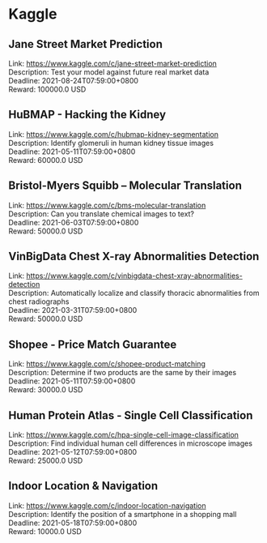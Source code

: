 # Kaggle



## Jane Street Market Prediction

Link: https://www.kaggle.com/c/jane-street-market-prediction  
Description: Test your model against future real market data  
Deadline: 2021-08-24T07:59:00+0800  
Reward: 100000.0 USD  


## HuBMAP - Hacking the Kidney

Link: https://www.kaggle.com/c/hubmap-kidney-segmentation  
Description: Identify glomeruli in human kidney tissue images  
Deadline: 2021-05-11T07:59:00+0800  
Reward: 60000.0 USD  


## Bristol-Myers Squibb – Molecular Translation

Link: https://www.kaggle.com/c/bms-molecular-translation  
Description: Can you translate chemical images to text?  
Deadline: 2021-06-03T07:59:00+0800  
Reward: 50000.0 USD  


## VinBigData Chest X-ray Abnormalities Detection

Link: https://www.kaggle.com/c/vinbigdata-chest-xray-abnormalities-detection  
Description: Automatically localize and classify thoracic abnormalities from chest radiographs  
Deadline: 2021-03-31T07:59:00+0800  
Reward: 50000.0 USD  


## Shopee - Price Match Guarantee

Link: https://www.kaggle.com/c/shopee-product-matching  
Description: Determine if two products are the same by their images  
Deadline: 2021-05-11T07:59:00+0800  
Reward: 30000.0 USD  


## Human Protein Atlas - Single Cell Classification

Link: https://www.kaggle.com/c/hpa-single-cell-image-classification  
Description: Find individual human cell differences in microscope images  
Deadline: 2021-05-12T07:59:00+0800  
Reward: 25000.0 USD  


## Indoor Location & Navigation

Link: https://www.kaggle.com/c/indoor-location-navigation  
Description: Identify the position of a smartphone in a shopping mall  
Deadline: 2021-05-18T07:59:00+0800  
Reward: 10000.0 USD  

